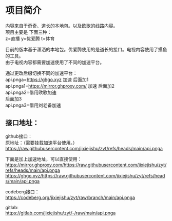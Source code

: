 # 项目简介  
内容来自于奇奇、道长的本地包。以及欧歌的线路内容。  
项目主要是 下面三种：  
z=直播  y=优爱腾 t=体育   

目前的版本基于潇洒的本地包。优爱腾使用的是道长的接口。电视内容使用了摸鱼的工具。  
由于电视内容都需要加速使用了不同的加速平台。 

通过更改后缀切换不同的加速平台：  
api.pnga=https://ghgo.xyz   加速
后面加1    
api.pnga1=https://mirror.ghproxy.com/  加速
后面加2    
api.pnga2=借用欧歌加速  
后面加3      
api.pnga3=借用刘老备加速 


## 接口地址：
github接口：    
原地址：（需要挂载加速平台使用。）   
https://raw.githubusercontent.com/jixiejishu/zyt/refs/heads/main/api.pnga   


下面是加上加速地址，可以直接使用：   
https://mirror.ghproxy.com/https://raw.githubusercontent.com/jixiejishu/zyt/refs/heads/main/api.pnga    
https://ghgo.xyz/https://raw.githubusercontent.com/jixiejishu/zyt/refs/heads/main/api.pnga      

codeberg接口：  
https://codeberg.org/jixiejishu/zyt/raw/branch/main/api.pnga    

gitlab:   
https://gitlab.com/jixiejishu/zyt/-/raw/main/api.pnga     






